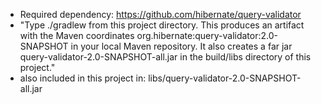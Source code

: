 - Required dependency: https://github.com/hibernate/query-validator 
- "Type ./gradlew from this project directory.
This produces an artifact with the Maven coordinates org.hibernate:query-validator:2.0-SNAPSHOT in your local Maven repository.
It also creates a far jar query-validator-2.0-SNAPSHOT-all.jar in the build/libs directory of this project."
- also included in this project in: libs/query-validator-2.0-SNAPSHOT-all.jar